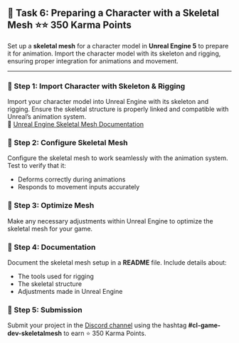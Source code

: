 ## 📑 Task 6: Preparing a Character with a Skeletal Mesh ⭐⭐ 350 Karma Points  

Set up a **skeletal mesh** for a character model in **Unreal Engine 5** to prepare it for animation. Import the character model with its skeleton and rigging, ensuring proper integration for animations and movement.  

---

### 📌 Step 1: Import Character with Skeleton & Rigging  
Import your character model into Unreal Engine with its skeleton and rigging. Ensure the skeletal structure is properly linked and compatible with Unreal’s animation system.  
🔗 [Unreal Engine Skeletal Mesh Documentation](https://docs.unrealengine.com/5.0/en-US/skeletal-meshes-in-unreal-engine/)  

### 📌 Step 2: Configure Skeletal Mesh  
Configure the skeletal mesh to work seamlessly with the animation system. Test to verify that it:  
- Deforms correctly during animations  
- Responds to movement inputs accurately  

### 📌 Step 3: Optimize Mesh  
Make any necessary adjustments within Unreal Engine to optimize the skeletal mesh for your game.  

### 📌 Step 4: Documentation  
Document the skeletal mesh setup in a **README** file. Include details about:  
- The tools used for rigging  
- The skeletal structure  
- Adjustments made in Unreal Engine  

### 📌 Step 5: Submission  
Submit your project in the [Discord channel](https://discord.com/channels/771670169691881483/1315007911449071706) using the hashtag **#cl-game-dev-skeletalmesh** to earn ⭐ 350 Karma Points.
